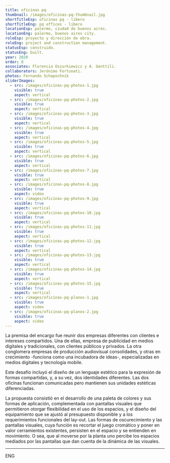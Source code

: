 ```yaml
---
title: oficinas pq
thumbnail: /images/oficinas-pq-thumbnail.jpg
shortTitleEsp: oficinas pq - libero
shortTitleEng: pq offices - libero
locationEsp: palermo, ciudad de buenos aires.
locationEng: palermo, buenos aires city.
roleEsp: proyecto y dirección de obra.
roleEng: project and construction management.
statusEsp: construido.
statusEng: built.
year: 2020
order: 8
associates: Florencia Oszurkiewicz y A. Genttili.
collaborators: Jerónimo Fortunati.
photos: Fernando Schapochnik
sliderImages:
  - src: /images/oficinas-pq-photos-1.jpg
    visible: true
    aspect: vertical
  - src: /images/oficinas-pq-photos-2.jpg
    visible: true
    aspect: vertical
  - src: /images/oficinas-pq-photos-3.jpg
    visible: true
    aspect: vertical
  - src: /images/oficinas-pq-photos-4.jpg
    visible: true
    aspect: vertical
  - src: /images/oficinas-pq-photos-5.jpg
    visible: true
    aspect: vertical
  - src: /images/oficinas-pq-photos-6.jpg
    visible: true
    aspect: vertical
  - src: /images/oficinas-pq-photos-7.jpg
    visible: true
    aspect: vertical
  - src: /images/oficinas-pq-photos-8.jpg
    visible: true
    aspect: video
  - src: /images/oficinas-pq-photos-9.jpg
    visible: true
    aspect: vertical
  - src: /images/oficinas-pq-photos-10.jpg
    visible: true
    aspect: vertical
  - src: /images/oficinas-pq-photos-11.jpg
    visible: true
    aspect: vertical
  - src: /images/oficinas-pq-photos-12.jpg
    visible: true
    aspect: vertical
  - src: /images/oficinas-pq-photos-13.jpg
    visible: true
    aspect: vertical
  - src: /images/oficinas-pq-photos-14.jpg
    visible: true
    aspect: vertical
  - src: /images/oficinas-pq-photos-15.jpg
    visible: true
    aspect: vertical
  - src: /images/oficinas-pq-planos-1.jpg
    visible: true
    aspect: video
  - src: /images/oficinas-pq-planos-2.jpg
    visible: true
    aspect: video
---
```


La premisa del encargo fue reunir dos empresas diferentes con clientes e intereses compartidos. Una de ellas, empresa de publicidad en medios digitales y tradicionales, con clientes públicos y privados. La otra conglomera empresas de producción audiovisual consolidades, y otras en crecimiento -funciona como una incubadora de ideas-, especializadas en medios digitales y tecnología mobile.

Este desafío incluyó el diseño de un lenguaje estético para la expresión de formas compartidas, y, a su vez, dos identidades diferentes. Las dos oficinas funcionan comunicadas pero mantienen sus unidades estéticas diferenciadas. 

La propuesta consistió en el desarrollo de una paleta de colores y sus formas de aplicación, complementada con pantallas visuales que permitieron otorgar flexibilidad en el uso de los espacios, y el diseño del equipamiento que se ajustó al presupuesto disponible y a los requerimientos funcionales del lay-out. Las formas de oscurecimiento y las pantallas visuales, cuya función es recortar el juego cromático y poner en valor cerramientos existentes, persisten en el espacio y se entienden en movimiento. O sea, que al moverse por la planta uno percibe los espacios mediados por las pantallas que dan cuenta de la dinámica de las visuales. 

----

ENG